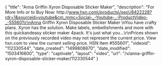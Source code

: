 {
    "title": "Anna Griffin Xyron Disposable Sticker Maker",
    "description": "For More Info or to Buy Now: http:\/\/www.hsn.com\/products\/seo\/8422228?rdr=1&sourceid=youtube&cm_mmc=Social-_-Youtube-_-ProductVideo-_-555601\r\nAnna Griffin Xyron Disposable Sticker Maker \nYou have crafty plans. Xyron has the solution. Make labels, embellishments and more with this quickandeasy  sticker maker 4pack. It's just what you...\r\nPrices shown on the previously recorded video may not represent the current price.  View hsn.com to view the current selling price. HSN Item #555601",
    "videoid": "112330544",
    "date_created": "1499808870",
    "date_modified": "1503416600",
    "type": "captivate",
    "layout": "video",
    "url": "\/v\/anna-griffin-xyron-disposable-sticker-maker\/112330544"
}